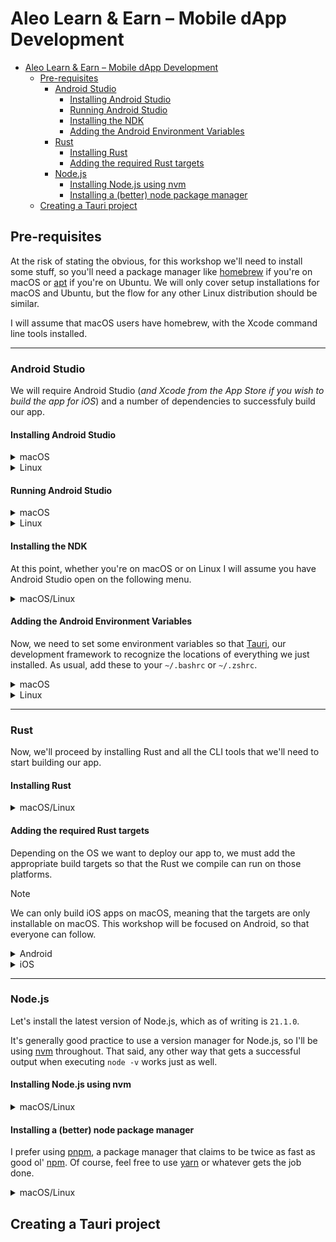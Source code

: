 # Aleo Learn & Earn – Mobile dApp Development

- [Aleo Learn \& Earn – Mobile dApp Development](#aleo-learn--earn--mobile-dapp-development)
  - [Pre-requisites](#pre-requisites)
    - [Android Studio](#android-studio)
      - [Installing Android Studio](#installing-android-studio)
      - [Running Android Studio](#running-android-studio)
      - [Installing the NDK](#installing-the-ndk)
      - [Adding the Android Environment Variables](#adding-the-android-environment-variables)
    - [Rust](#rust)
      - [Installing Rust](#installing-rust)
      - [Adding the required Rust targets](#adding-the-required-rust-targets)
    - [Node.js](#nodejs)
      - [Installing Node.js using nvm](#installing-nodejs-using-nvm)
      - [Installing a (better) node package manager](#installing-a-better-node-package-manager)
  - [Creating a Tauri project](#creating-a-tauri-project)

## Pre-requisites

At the risk of stating the obvious, for this workshop we'll need to install some
stuff, so you'll need a package manager like [homebrew](https://brew.sh) if
you're on macOS or
[apt](https://manpages.ubuntu.com/manpages/jammy/man8/apt.8.html) if you're on
Ubuntu. We will only cover setup installations for macOS and Ubuntu, but the
flow for any other Linux distribution should be similar.

I will assume that macOS users have homebrew, with the Xcode command line tools installed.

---

### Android Studio

We will require Android Studio (*and Xcode from the App Store if you wish to build the
app for iOS*) and a number of dependencies to successfuly build our app.

#### Installing Android Studio

<details>
<summary>
macOS
</summary>

If you're on macOS, the process is really simple, you just need to run the following command, and you can immediately start [running Android Studio]

```bash
brew install android-studio
```

</details>

<details>
<summary>Linux</summary>

On Linux, we have to go to the [Android
Studio](https://developer.android.com/studio) website, scroll down and download
`android-studio-2022.3.1.21-linux.tar.gz`.

Assuming you're already in the directory where your download is found, we can extract the required files in an appropriate directory.

```bash
tar -xvf android-studio-2022.3.1.21-linux.tar.gz -C /opt/
```

Now we can install the `64-bit` machine dependencies as stated [here](https://developer.android.com/studio/install#64bit-libs).

```bash
sudo apt-get install libc6:i386 \
                     libncurses5:i386 \
                     libstdc++6:i386 \
                     lib32z1 \
                     libbz2-1.0:i386
```

</details>

#### Running Android Studio

<details>
<summary>
macOS
</summary>

Open the app from Launchpad or `open -a Android\ Studio.app`, and follow through with all the default installation options.

Select the standard installation setting.

![img](https://koenig-media.raywenderlich.com/uploads/2015/11/Screen-Shot-2015-11-08-at-8.09.21-PM.png)
</details>

<details>
<summary>Linux</summary>

A recurring theme for this workshop is that Linux people have it slightly harder than macOS peeps.

To run Android Studio, you need to open the script located at

```bash
/opt/android-studio/bin/studio.sh
```

You might want to add the above path to the `PATH` environment variable. I recommend adding the following line to your `.bashrc` or `.zshrc`

```bash
export PATH=$PATH:/opt/android-studio/bin
```

</details>

#### Installing the NDK

At this point, whether you're on macOS or on Linux I will assume you have Android Studio open on the following menu.

<details>
<summary>
macOS/Linux
</summary>

![img](images/as_main.png)

Next up, we're going to install the `Android NDK` tools (~900MB), by going to `More Actions > SDK Manager`, and selecting the `SDK Tools` tab. Make sure you select `NDK (Side by Side)`, the `Android SDK Command-line Tools` and whatever else I have selected, if they weren't installed in the standard installation procedure.

![Alt text](images/sdk.png)

</details>

#### Adding the Android Environment Variables

Now, we need to set some environment variables so that
[Tauri](https://tauri.app), our development framework to recognize the locations
of everything we just installed. As usual, add these to your `~/.bashrc` or `~/.zshrc`.

<details>
<summary>
macOS
</summary>

```bash
export JAVA_HOME="/Applications/Android Studio.app/Contents/jbr/Contents/Home"

export ANDROID_HOME="$HOME/Library/Android/sdk"

export NDK_HOME="$ANDROID_HOME/ndk/26.1.10909125"
```

> [!IMPORTANT]  
> As of writing, the latest NDK version was `26.1.10909125`. This may vary at the time of the workshop, thus you should double check the version you have downloaded and edit the above version accordingly.

</details>

<details>
<summary>
Linux
</summary>

```bash
export JAVA_HOME=/opt/android-studio/jbr

export ANDROID_HOME="$HOME/Library/Android/sdk"

export NDK_HOME="$ANDROID_HOME/ndk/26.1.10909125"
```

> [!IMPORTANT]  
> As of writing, the latest NDK version was `26.1.10909125`. This may vary at the time of the workshop, thus you should double check the version you have downloaded and edit the above version accordingly.

</details>

---

### Rust

Now, we'll proceed by installing Rust and all the CLI tools that we'll need to start building our app.

#### Installing Rust

<details>
<summary>
macOS/Linux
</summary>

> [!NOTE]
> Before blindly curl-bashing a script, it is always wise to look at it first.

```bash
curl --proto '=https' --tlsv1.2 https://sh.rustup.rs -sSf | sh
```

</details>

#### Adding the required Rust targets

Depending on the OS we want to deploy our app to, we must add the appropriate build targets so that the Rust we compile can run on those platforms.

> [!NOTE]
> We can only build iOS apps on macOS, meaning that the targets are only installable on macOS. This workshop will be focused on Android, so that everyone can follow.

<details>
<summary>
Android
</summary>

```bash
rustup target add aarch64-linux-android \
                  armv7-linux-androideabi \
                  i686-linux-android \
                  x86_64-linux-android
```

</details>

<details>
<summary>
iOS
</summary>

```bash
rustup target add aarch64-apple-ios \
                  x86_64-apple-ios \
                  aarch64-apple-ios-sim

brew install cocoapods
```

> ![WARNING]
> iOS development requires Xcode and is only available on macOS. Be sure that you’ve installed Xcode and not the Xcode Command Line Tools.

</details>

---

### Node.js

Let's install the latest version of Node.js, which as of writing is `21.1.0`.

It's generally good practice to use a version manager for Node.js, so I'll be
using [nvm](https://github.com/nvm-sh/nvm) throughout. That said, any other way that gets a successful output when executing `node -v` works just as well.

#### Installing Node.js using nvm

<details>
<summary>
macOS/Linux
</summary>

```bash
curl -o- https://raw.githubusercontent.com/nvm-sh/nvm/v0.39.5/install.sh | bash

source .{z,ba}shrc

nvm install node
```

</details>

#### Installing a (better) node package manager

I prefer using [pnpm](https://pnpm.io), a package manager that claims to be twice as fast as good ol' [npm](https://github.com/npm/cli). Of course, feel free to use [yarn](https://yarnpkg.com) or whatever gets the job done.

<details>
<summary>
macOS/Linux
</summary>

```bash
curl -fsSL https://get.pnpm.io/install.sh | sh -
```

</details>

## Creating a Tauri project
